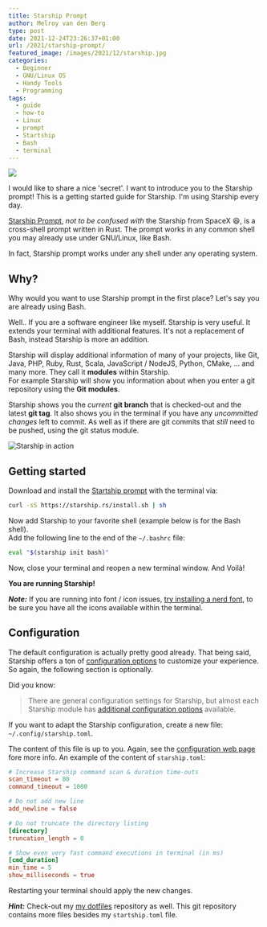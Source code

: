 ```yaml
---
title: Starship Prompt
author: Melroy van den Berg
type: post
date: 2021-12-24T23:26:37+01:00
url: /2021/starship-prompt/
featured_image: /images/2021/12/starship.jpg
categories:
  - Beginner
  - GNU/Linux OS
  - Handy Tools
  - Programming
tags:
  - guide
  - how-to
  - Linux
  - prompt
  - Startship
  - Bash
  - terminal
---
```


![](/images/2021/12/starship_logo.png)

I would like to share a nice 'secret'. I want to introduce you to the Starship prompt!
This is a getting started guide for Starship. I'm using Starship every day.

[Starship Prompt](https://starship.rs/), _not to be confused with_ the Starship from SpaceX 😆, is a cross-shell prompt written in Rust. The prompt works in any common shell you may already use under GNU/Linux, like Bash.

In fact, Starship prompt works under any shell under any operating system.

## Why?

Why would you want to use Starship prompt in the first place? Let's say you are already using Bash.

Well.. If you are a software engineer like myself. Starship is very useful. It extends your terminal with additional features. It's not a replacement of Bash, instead Starship is more an addition.

Starship will display additional information of many of your projects, like Git, Java, PHP, Ruby, Rust, Scala, JavaScript / NodeJS, Python, CMake, &#8230; and many more. They call it **modules** within Starship.  
For example Starship will show you information about when you enter a git repository using the **Git** **modules**.

Starship shows you the _current_ **git branch** that is checked-out and the latest **git tag**. It also shows you in the terminal if you have any _uncommitted changes_ left to commit. As well as if there are git commits that _still_ need to be pushed, using the git status module.

![](/images/2021/12/bracketed-segments-before.png "Starship in action")

## Getting started

Download and install the [Startship prompt](https://starship.rs/guide/#%F0%9F%9A%80-installation) with the terminal via:

```sh
curl -sS https://starship.rs/install.sh | sh
```

Now add Starship to your favorite shell (example below is for the Bash shell).  
Add the following line to the end of the `~/.bashrc` file:

```sh
eval "$(starship init bash)"
```

Now, close your terminal and reopen a new terminal window. And Voilà!

**You are running Starship!**

**_Note:_** If you are running into font / icon issues, [try installing a nerd font](https://www.nerdfonts.com/), to be sure you have all the icons available within the terminal.

## Configuration

The default configuration is actually pretty good already. That being said, Starship offers a ton of [configuration options](https://starship.rs/config/) to customize your experience. So again, the following section is optionally.

Did you know:

> There are general configuration settings for Starship, but almost each Starship module has [additional configuration options](https://starship.rs/config/) available.

If you want to adapt the Starship configuration, create a new file: `~/.config/starship.toml`.

The content of this file is up to you. Again, see the [configuration web page](https://starship.rs/config/) fore more info. An example of the content of `starship.toml`:

```toml
# Increase Starship command scan & duration time-outs
scan_timeout = 80
command_timeout = 1000

# Do not add new line
add_newline = false

# Do not truncate the directory listing
[directory]
truncation_length = 0

# Show even very fast command executions in terminal (in ms)
[cmd_duration]
min_time = 5
show_milliseconds = true
```

Restarting your terminal should apply the new changes.

**_Hint:_** Check-out my [my dotfiles](https://gitlab.melroy.org/melroy/dotfiles) repository as well. This git repository contains more files besides my `startship.toml` file.
